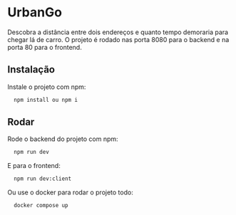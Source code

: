 
# UrbanGo

Descobra a distância entre dois endereços e quanto tempo demoraria para chegar lá de carro. O projeto é rodado nas porta 8080 para o backend e na porta 80 para o frontend.


## Instalação

Instale o projeto com npm:

```bash
  npm install ou npm i
```

## Rodar

Rode o backend do projeto com npm:

```bash
  npm run dev
```
E para o frontend:

```bash
  npm run dev:client
```
Ou use o docker para rodar o projeto todo: 

```bash
  docker compose up
```
